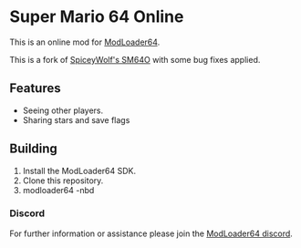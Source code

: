 # Super Mario 64 Online
This is an online mod for [ModLoader64](https://github.com/hylian-modding/ModLoader64).

This is a fork of [SpiceyWolf's SM64O](https://github.com/Modloader-Lost-Mods/Sm64Online) with some bug fixes applied.

## Features
* Seeing other players.
* Sharing stars and save flags

## Building
1. Install the ModLoader64 SDK.
2. Clone this repository.
3. modloader64 -nbd

### Discord
For further information or assistance please join the [ModLoader64 discord](https://discord.gg/Vb8mKT6).
